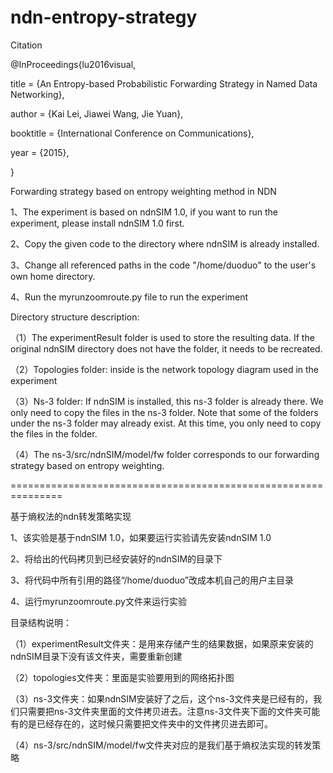 # ndn-entropy-strategy



Citation

@InProceedings{lu2016visual,

   title = {An Entropy-based Probabilistic Forwarding Strategy in Named Data Networking},
   
   author = {Kai Lei, Jiawei Wang, Jie Yuan},
   
   booktitle = {International Conference on Communications},
   
   year = {2015},
   
 }






Forwarding strategy based on entropy weighting method  in NDN

1、The experiment is based on ndnSIM 1.0, if you want to run the experiment, please install ndnSIM 1.0 first.

2、Copy the given code to the directory where ndnSIM is already installed.

3、Change all referenced paths in the code "/home/duoduo" to the user's own home directory.

4、Run the myrunzoomroute.py file to run the experiment



Directory structure description:


（1）The experimentResult folder is used to store the resulting data. If the original ndnSIM directory does not have the folder, it needs to be recreated.

（2）Topologies folder: inside is the network topology diagram used in the experiment

（3）Ns-3 folder: If ndnSIM is installed, this ns-3 folder is already there. We only need to copy the files in the ns-3 folder. Note that some of the folders under the ns-3 folder may already exist. At this time, you only need to copy the files in the folder.

（4）The ns-3/src/ndnSIM/model/fw folder corresponds to our forwarding strategy based on entropy weighting.


===============================================================

基于熵权法的ndn转发策略实现

1、该实验是基于ndnSIM 1.0，如果要运行实验请先安装ndnSIM 1.0

2、将给出的代码拷贝到已经安装好的ndnSIM的目录下

3、将代码中所有引用的路径“/home/duoduo”改成本机自己的用户主目录

4、运行myrunzoomroute.py文件来运行实验


目录结构说明：

（1）experimentResult文件夹：是用来存储产生的结果数据，如果原来安装的ndnSIM目录下没有该文件夹，需要重新创建

（2）topologies文件夹：里面是实验要用到的网络拓扑图

（3）ns-3文件夹：如果ndnSIM安装好了之后，这个ns-3文件夹是已经有的，我们只需要把ns-3文件夹里面的文件拷贝进去。注意ns-3文件夹下面的文件夹可能有的是已经存在的，这时候只需要把文件夹中的文件拷贝进去即可。

（4）ns-3/src/ndnSIM/model/fw文件夹对应的是我们基于熵权法实现的转发策略

